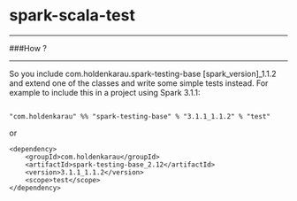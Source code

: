 # spark-scala-test 

----
###How ?

-----
So you include com.holdenkarau.spark-testing-base [spark_version]_1.1.2 and extend one of the classes and write some simple tests instead. For example to include this in a project using Spark 3.1.1:

```        

"com.holdenkarau" %% "spark-testing-base" % "3.1.1_1.1.2" % "test"      

```

or
```
<dependency>
    <groupId>com.holdenkarau</groupId>
    <artifactId>spark-testing-base_2.12</artifactId>
    <version>3.1.1_1.1.2</version>
    <scope>test</scope>
</dependency>
